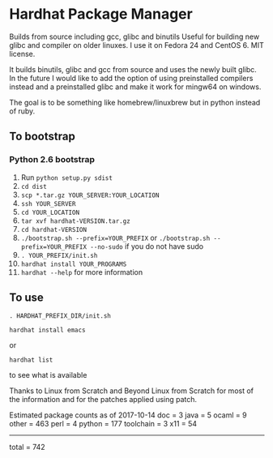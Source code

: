 # Hardhat Package Manager
Builds from source including gcc, glibc and binutils
Useful for building new glibc and compiler on older linuxes.
I use it on Fedora 24 and CentOS 6. MIT license.

It builds binutils, glibc and gcc from source and uses the newly
built glibc. In the future I would like to add the option of using
preinstalled compilers instead and a preinstalled glibc and make
it work for mingw64 on windows.

The goal is to be something like homebrew/linuxbrew but in python
instead of ruby.

## To bootstrap

### Python 2.6 bootstrap
1. Run `python setup.py sdist`
2. `cd dist`
3. `scp *.tar.gz YOUR_SERVER:YOUR_LOCATION`
4. `ssh YOUR_SERVER`
5. `cd YOUR_LOCATION`
6. `tar xvf hardhat-VERSION.tar.gz`
7. `cd hardhat-VERSION`
8. `./bootstrap.sh --prefix=YOUR_PREFIX` or `./bootstrap.sh --prefix=YOUR_PREFIX --no-sudo` if you do not have sudo
9. `. YOUR_PREFIX/init.sh`
10. `hardhat install YOUR_PROGRAMS`
11. `hardhat --help` for more information

## To use
`. HARDHAT_PREFIX_DIR/init.sh`

`hardhat install emacs`

or

`hardhat list`

to see what is available

Thanks to Linux from Scratch and Beyond Linux from Scratch for most
of the information and for the patches applied using patch.

Estimated package counts as of 2017-10-14
doc       = 3
java      = 5
ocaml     = 9
other     = 463
perl      = 4
python    = 177
toolchain = 3
x11       = 54

----------------
total     = 742
